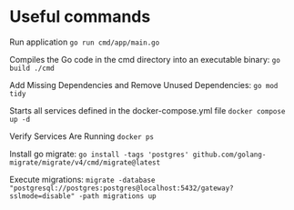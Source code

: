 # Useful commands

Run application
`go run cmd/app/main.go`

Compiles the Go code in the cmd directory into an executable binary:
`go build ./cmd`

Add Missing Dependencies and Remove Unused Dependencies:
`go mod tidy`

Starts all services defined in the docker-compose.yml file
`docker compose up -d`

Verify Services Are Running
`docker ps`

Install go migrate:
`go install -tags 'postgres' github.com/golang-migrate/migrate/v4/cmd/migrate@latest`

Execute migrations:
`migrate -database "postgresql://postgres:postgres@localhost:5432/gateway?sslmode=disable" -path migrations up`